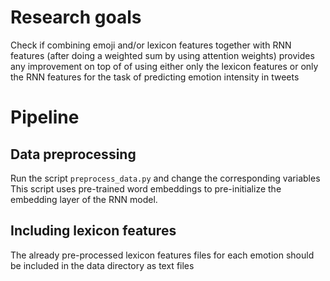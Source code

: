 # Research goals
Check if combining emoji and/or lexicon features together with RNN features (after doing a weighted sum by using attention weights) 
provides any improvement on top of of using either only the lexicon features or only the RNN features for the task of 
predicting emotion intensity in tweets

# Pipeline
## Data preprocessing
Run the script `preprocess_data.py` and change the corresponding variables 
This script uses pre-trained word embeddings to pre-initialize the embedding layer of the RNN model.

## Including lexicon features
The already pre-processed lexicon features files for each emotion should be included in the data directory as text files


